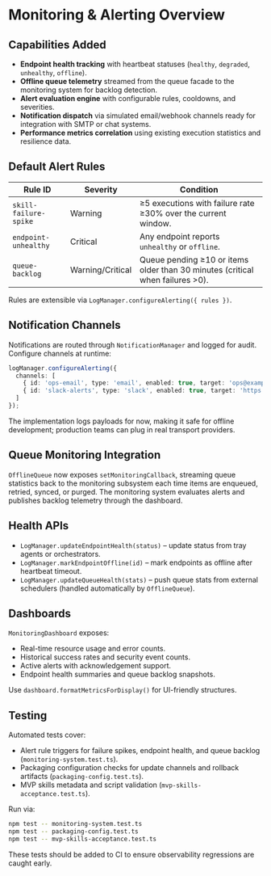 # Monitoring & Alerting Overview

## Capabilities Added

- **Endpoint health tracking** with heartbeat statuses (`healthy`, `degraded`, `unhealthy`, `offline`).
- **Offline queue telemetry** streamed from the queue facade to the monitoring system for backlog detection.
- **Alert evaluation engine** with configurable rules, cooldowns, and severities.
- **Notification dispatch** via simulated email/webhook channels ready for integration with SMTP or chat systems.
- **Performance metrics correlation** using existing execution statistics and resilience data.

## Default Alert Rules

| Rule ID | Severity | Condition |
| --- | --- | --- |
| `skill-failure-spike` | Warning | ≥5 executions with failure rate ≥30% over the current window. |
| `endpoint-unhealthy` | Critical | Any endpoint reports `unhealthy` or `offline`. |
| `queue-backlog` | Warning/Critical | Queue pending ≥10 or items older than 30 minutes (critical when failures >0). |

Rules are extensible via `LogManager.configureAlerting({ rules })`.

## Notification Channels

Notifications are routed through `NotificationManager` and logged for audit. Configure channels at runtime:

```ts
logManager.configureAlerting({
  channels: [
    { id: 'ops-email', type: 'email', enabled: true, target: 'ops@example.com', minSeverity: 'warning' },
    { id: 'slack-alerts', type: 'slack', enabled: true, target: 'https://hooks.slack.com/services/...', minSeverity: 'critical' }
  ]
});
```

The implementation logs payloads for now, making it safe for offline development; production teams can plug in real transport providers.

## Queue Monitoring Integration

`OfflineQueue` now exposes `setMonitoringCallback`, streaming queue statistics back to the monitoring subsystem each time items are enqueued, retried, synced, or purged. The monitoring system evaluates alerts and publishes backlog telemetry through the dashboard.

## Health APIs

- `LogManager.updateEndpointHealth(status)` – update status from tray agents or orchestrators.
- `LogManager.markEndpointOffline(id)` – mark endpoints as offline after heartbeat timeout.
- `LogManager.updateQueueHealth(stats)` – push queue stats from external schedulers (handled automatically by `OfflineQueue`).

## Dashboards

`MonitoringDashboard` exposes:

- Real-time resource usage and error counts.
- Historical success rates and security event counts.
- Active alerts with acknowledgement support.
- Endpoint health summaries and queue backlog snapshots.

Use `dashboard.formatMetricsForDisplay()` for UI-friendly structures.

## Testing

Automated tests cover:

- Alert rule triggers for failure spikes, endpoint health, and queue backlog (`monitoring-system.test.ts`).
- Packaging configuration checks for update channels and rollback artifacts (`packaging-config.test.ts`).
- MVP skills metadata and script validation (`mvp-skills-acceptance.test.ts`).

Run via:

```bash
npm test -- monitoring-system.test.ts
npm test -- packaging-config.test.ts
npm test -- mvp-skills-acceptance.test.ts
```

These tests should be added to CI to ensure observability regressions are caught early.
